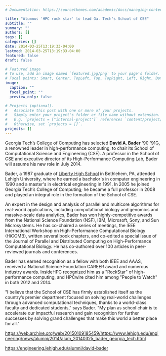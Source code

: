 ```yaml
---
# Documentation: https://sourcethemes.com/academic/docs/managing-content/

title: "Alumnus 'HPC rock star' to lead Ga. Tech's School of CSE"
subtitle: ""
summary: ""
authors: []
tags: []
categories: []
date: 2014-03-25T13:19:33-04:00
lastmod: 2014-03-25T13:19:33-04:00
featured: false
draft: false

# Featured image
# To use, add an image named `featured.jpg/png` to your page's folder.
# Focal points: Smart, Center, TopLeft, Top, TopRight, Left, Right, BottomLeft, Bottom, BottomRight.
image:
  caption: ""
  focal_point: ""
  preview_only: false

# Projects (optional).
#   Associate this post with one or more of your projects.
#   Simply enter your project's folder or file name without extension.
#   E.g. `projects = ["internal-project"]` references `content/project/deep-learning/index.md`.
#   Otherwise, set `projects = []`.
projects: []
---
```


Georgia Tech’s College of Computing has selected **David A. Bader** '90 '91G, a renowned leader in high-performance computing, to chair its School of Computational Science and Engineering (CSE). A professor in the School of CSE and executive director of its High-Performance Computing Lab, Bader will assume his new role in July 2014.

Bader, a 1987 graduate of [Liberty High School](http://www-lhs.beth.k12.pa.us/) in Bethlehem, PA, attended Lehigh University, where he earned a bachelor's in computer engineering in 1990 and  a master's in electrical engineering in 1991. In 2005 he joined Georgia Tech’s College of Computing; he became a full professor in 2008 and played an integral role in the formation of the School of CSE.

An expert in the design and analysis of parallel and multicore algorithms for real-world applications, including computational biology and genomics and massive-scale data analytics, Bader has won highly-competitive awards from the National Science Foundation (NSF), IBM, Microsoft, Sony, and Sun Microsystems. He has co-chaired a series of meetings, the IEEE International Workshop on High-Performance Computational Biology (HiCOMB), written several book chapters, and co-edited a special issue of the Journal of Parallel and Distributed Computing on High-Performance Computational Biology. He has co-authored over 100 articles in peer-reviewed journals and conferences.

Bader has earned recognition as a fellow with both IEEE and AAAS, received a National Science Foundation CAREER award and numerous industry awards. InsideHPC recognized him as a "RockStar" of high-performance computing, and HPCwire cited him among "People to Watch" in both 2012 and 2014. 

"I believe that the School of CSE has firmly established itself as the country’s premier department focused on solving real-world challenges through advanced computational techniques, thanks to a world-class faculty and dedicated students," says Bader. "My plan as school chair is to accelerate our impactful research and gain recognition for further successes by solving grand challenges that make this world a better place for all."

https://web.archive.org/web/20150109185459/https://www.lehigh.edu/engineering/news/alumni/2014/alum_20140325_bader_georgia_tech.html

https://engineering.lehigh.edu/alumni/david-bader
